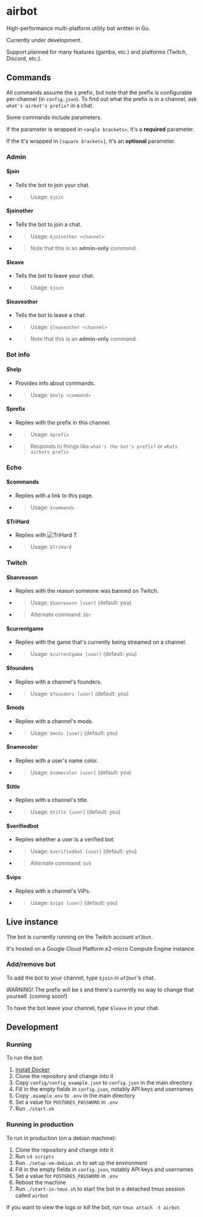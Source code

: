 # airbot

High-performance multi-platform utility bot written in Go.

Currently under development.

Support planned for many features (gamba, etc.) and platforms (Twitch, Discord, etc.).

## Commands

All commands assume the `$` prefix, but note that the prefix is configurable
per-channel (in `config.json`).
To find out what the prefix is in a channel, ask `what's airbot's prefix?`
in a chat.

Some commands include parameters.

If the parameter is wrapped in `<angle brackets>`, it's a **required** parameter.

If the it's wrapped in `[square brackets]`, it's an **optional** parameter.

### Admin

#### $join

- Tells the bot to join your chat.
- > Usage: `$join`

#### $joinother

- Tells the bot to join a chat.
- > Usage: `$joinother <channel>`
- > Note that this is an **admin-only** command.

#### $leave

- Tells the bot to leave your chat.
- > Usage: `$join`

#### $leaveother

- Tells the bot to leave a chat.
- > Usage: `$leaveother <channel>`
- > Note that this is an **admin-only** command.

### Bot info

#### $help

- Provides info about commands.
- > Usage: `$help <command>`

#### $prefix

- Replies with the prefix in this channel.
- > Usage: `$prefix`
- > Responds to things like `what's the bot's prefix?` or `whats airbots prefix`

### Echo

#### $commands

- Replies with a link to this page.
- > Usage: `$commands`

#### $TriHard

- Replies with ![TriHard](https://static-cdn.jtvnw.net/emoticons/v1/120232/1.0) 7.
- > Usage: `$TriHard`

### Twitch

#### $banreason

- Replies with the reason someone was banned on Twitch.
- > Usage: `$banreason [user]` (default: you)
- > Alternate command: `$br`

#### $currentgame

- Replies with the game that's currently being streamed on a channel.
- > Usage: `$currentgame [user]` (default: you)

#### $founders

- Replies with a channel's founders.
- > Usage: `$founders [user]` (default: you)

#### $mods

- Replies with a channel's mods.
- > Usage: `$mods [user]` (default: you)

#### $namecolor

- Replies with a user's name color.
- > Usage: `$namecolor [user]` (default: you)

#### $title

- Replies with a channel's title.
- > Usage: `$title [user]` (default: you)

#### $verifiedbot

- Replies whether a user is a verified bot.
- > Usage: `$verifiedbot [user]` (default: you)
- > Alternate command: `$vb`

#### $vips

- Replies with a channel's VIPs.
- > Usage: `$vips [user]` (default: you)

## Live instance

The bot is currently running on the Twitch account `af2bot`.

It's hosted on a Google Cloud Platform e2-micro Compute Engine instance.

### Add/remove bot

To add the bot to your channel, type `$join` in `af2bot`'s chat.

WARNING! The prefix will be `$` and there's currently no way to change that yourself.
(coming soon!)

To have the bot leave your channel, type `$leave` in your chat.

## Development

### Running

To run the bot:

1. [Install Docker](https://docs.docker.com/get-docker/)
1. Clone the repository and change into it
1. Copy `config/config_example.json` to `config.json` in the main directory
1. Fill in the empty fields in `config.json`, notably API keys and usernames
1. Copy `.example.env` to `.env` in the main directory
1. Set a value for `POSTGRES_PASSWORD` in `.env`
1. Run `./start.sh`

### Running in production

To run in production (on a debian machine):

1. Clone the repository and change into it
1. Run `cd scripts`
1. Run `./setup-vm-debian.sh` to set up the environment
1. Fill in the empty fields in `config.json`, notably API keys and usernames
1. Set a value for `POSTGRES_PASSWORD` in `.env`
1. Reboot the machine
1. Run `./start-in-tmux.sh` to start the bot in a detached tmux session called `airbot`

If you want to view the logs or kill the bot, run `tmux attach -t airbot`
